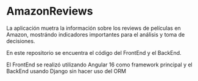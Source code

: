 # AmazonReviews
 La aplicación muetra la información sobre los reviews de películas en Amazon, mostrándo indicadores importantes para el análisis y toma de  decisiones. 
 
 En este repositorio se encuentra el código del FrontEnd y el BackEnd.
 
 El FrontEnd se realizó utilizando Angular 16 como framework principal y el BackEnd usando Django sin hacer uso del ORM 
 
 
